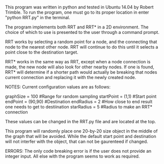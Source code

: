 This program was written in python and tested in Ubuntu 14.04 by Robert Trimble.
To run the program, one must go to its proper location in enter "python RRT.py" in the terminal.

The program implements both RRT and RRT* in a 2D environment. The choice of which to use is presented to the user through a command prompt.

RRT works by selecting a random point for a node, and the connecting that node to the nearest other node. RRT will continue to do this until it selects a point close to the destination target.

RRT* works in the same way as RRT, except when a node connection is made, the new node will also look for other nearby nodes. If one is found, RRT* will determine if a shorter path would actually be breaking that nodes current connection and replacing it with the newly created node.

NOTES:
Current configuration values are as follows:

graphSize = 100		#Range for random sampling
startPoint = (1,1)	#Start point
endPoint = (90,90)	#Destination
endRadius = 2 		#How close to end result one needs to get to destiination
starRadius = 5		#Radius to make an RRT* connection

These values can be changed in the RRT.py file and are located at the top.

This program will randomly place one 20-by-20 size object in the middle of the graph that will be avoided. While the default start point and destination will not interfer with the object, that can not be gaurenteed if changed.

ERRORS:
The only code breaking error is if the user does not provide an integer input. All else with the program seems to work as required.
